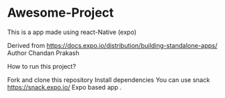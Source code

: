 # Awesome-Project
This is a app made using react-Native (expo) 

Derived from https://docs.expo.io/distribution/building-standalone-apps/
Author Chandan Prakash

How to run this project?

Fork and clone this repository 
Install dependencies 
You can use snack https://snack.expo.io/
Expo based app .
